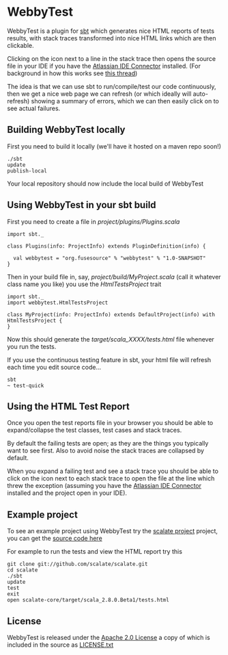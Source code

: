 WebbyTest
=========

WebbyTest is a plugin for [sbt]() which generates nice HTML reports of tests results, with stack traces transformed
into nice HTML links which are then clickable.

Clicking on the icon next to a line in the stack trace then opens the
source file in your IDE if you have the [Atlassian IDE Connector](http://www.atlassian.com/software/ideconnector/) installed. (For background in how this works see [this thread](http://www.jetbrains.net/devnet/message/5254292#5254292))

The idea is that we can use sbt to run/compile/test our code continuously, then we get a nice web page we can refresh (or which ideally will auto-refresh) showing a summary of errors, which we can then easily click on to see actual failures.

Building WebbyTest locally
--------------------------

First you need to build it locally (we'll have it hosted on a maven repo soon!)

    ./sbt
    update
    publish-local

Your local repository should now include the local build of WebbyTest


Using WebbyTest in your sbt build
---------------------------------

First you need to create a file in *project/plugins/Plugins.scala*


    import sbt._

    class Plugins(info: ProjectInfo) extends PluginDefinition(info) {

      val webbytest = "org.fusesource" % "webbytest" % "1.0-SNAPSHOT"
    }

Then in your build file in, say, *project/build/MyProject.scala* (call it whatever class name you like) you use the *HtmlTestsProject* trait


    import sbt._
    import webbytest.HtmlTestsProject

    class MyProject(info: ProjectInfo) extends DefaultProject(info) with HtmlTestsProject {
    }

    
Now this should generate the *target/scala_XXXX/tests.html* file whenever you run the tests.

If you use the continuous testing feature in sbt, your html file will refresh each time you edit source code...

    sbt
    ~ test-quick


Using the HTML Test Report
-------------------------
Once you open the test reports file in your browser you should be able to expand/collapse the test classes, test cases and stack traces.

By default the failing tests are open; as they are the things you typically want to see first. Also to avoid noise the stack traces are collapsed by default.


When you expand a failing test and see a stack trace you should be able to click on the icon next to each stack trace to open the file at the line which threw the exception
(assuming you have the [Atlassian IDE Connector](http://www.atlassian.com/software/ideconnector/) installed and the project open in your IDE).

Example project
---------------

To see an example project using WebbyTest try the [scalate project](http://scalate.fusesource.org/) project, you can get the [source code here](http://scalate.fusesource.org/source.html)

For example to run the tests and view the HTML report try this

    git clone git://github.com/scalate/scalate.git
    cd scalate
    ./sbt
    update
    test
    exit
    open scalate-core/target/scala_2.8.0.Beta1/tests.html


License
-------

WebbyTest is released under the [Apache 2.0 License](http://www.apache.org/licenses/LICENSE-2.0) 
a copy of which is included in the source as [LICENSE.txt](http://github.com/jstrachan/webbytest/blob/master/LICENSE.txt)



